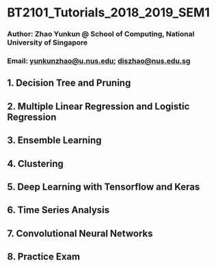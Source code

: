 # BT2101_Tutorials_2018_2019_SEM1
### Author: Zhao Yunkun @ School of Computing, National University of Singapore
### Email: yunkunzhao@u.nus.edu; diszhao@nus.edu.sg
## 1. Decision Tree and Pruning
## 2. Multiple Linear Regression and Logistic Regression
## 3. Ensemble Learning
## 4. Clustering
## 5. Deep Learning with Tensorflow and Keras
## 6. Time Series Analysis
## 7. Convolutional Neural Networks
## 8. Practice Exam
